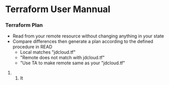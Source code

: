 # Terraform User Mannual

### Terraform Plan

* Read from your remote resource without changing anything in your state
* Compare differences then generate a plan according to the defined procedure in READ
  * Local matches "jdcloud.tf"
  * "Remote does not match with jdcloud.tf"
  * "Use TA to make remote same as your "jdcloud.tf"

1.  1. It 



